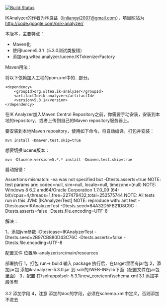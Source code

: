 [![Build Status](https://travis-ci.org/blueshen/ik-analyzer.svg)](https://travis-ci.org/blueshen/ik-analyzer)

IKAnalyzer的作者为林良益（linliangyi2007@gmail.com），项目网站为<http://code.google.com/p/ik-analyzer/>

本版本，主要特点：

- Maven化
- 使用lucene5.3.1（5.3.0测试类报错）
- 添加org.wltea.analyzer.lucene.IKTokenizerFactory

Maven用法：

将以下依赖加入工程的pom.xml中的<dependencies>...</dependencies>部分。

    <dependency>
        <groupId>org.wltea.ik-analyzer</groupId>
        <artifactId>ik-analyzer</artifactId>
        <version>5.3.1</version>
	</dependency>

在IK Analyzer加入Maven Central Repository之前，你需要手动安装，安装到本地的repository，或者上传到自己的Maven repository服务器上。

要安装到本地Maven repository，使用如下命令，将自动编译，打包并安装：

    mvn install -Dmaven.test.skip=true

想要切换lucene版本：

    mvn -Dlucene.version=5.*.* install -Dmaven.test.skip=true


启动报错：

Assertions mismatch: -ea was not specified but -Dtests.asserts=true
NOTE: test params are: codec=null, sim=null, locale=null, timezone=(null)
NOTE: Windows 8 6.2 amd64/Oracle Corporation 1.7.0_09 (64-bit)/cpus=4,threads=1,free=227479432,total=252575744
NOTE: All tests run in this JVM: [IKAnalyzerTest]
NOTE: reproduce with: ant test  -Dtestcase=IKAnalyzerTest -Dtests.seed=84A32D5FB21D8C9C -Dtests.asserts=false -Dtests.file.encoding=UTF-8

解决：

1，添加jvm参数
-Dtestcase=IKAnalyzerTest -Dtests.seed=2B97CB880D43C76C -Dtests.asserts=false -Dtests.file.encoding=UTF-8

配置文件
    位置/ik-analyzer/src/main/resources

部署执行
1，打包
    run-> build  输入 package
      执行后，在target里面有jar包
2，添加jar包 
      添加ik-analyzer-5.3.0.jar 到 solr的/WEB-INF/lib下面（配置文件在jar包里面）
3，配置
    在\solrapps\solr-5.3.1\new_core\conf\schema.xml
  3.1 添加字段类型
    <fieldType name="text_ik" class="solr.TextField">   
         <analyzer class="org.wltea.analyzer.lucene.IKAnalyzer"/>   
    </fieldType>
  3.2 添加字段
    <field name="content" type="text_ik" indexed="true"  stored="true"  multiValued="false" /> 
4，注意
    添加的doc的字段，必须在schema.xml中定义，否则添加不进去
    
